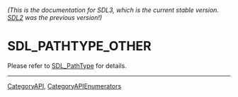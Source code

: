 ###### (This is the documentation for SDL3, which is the current stable version. [SDL2](https://wiki.libsdl.org/SDL2/) was the previous version!)
# SDL_PATHTYPE_OTHER

Please refer to [SDL_PathType](SDL_PathType) for details.

----
[CategoryAPI](CategoryAPI), [CategoryAPIEnumerators](CategoryAPIEnumerators)

